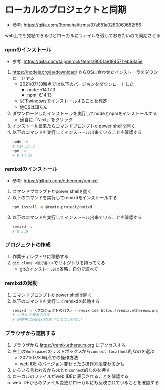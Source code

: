 # ローカルのプロジェクトと同期
* 参考: https://qiita.com/3tomcha/items/37a851a0280060682f66

web上でも完結できるけどローカルにファイルを残しておきたいので同期させる

### npmのインストール
* 参考: https://qiita.com/taiponrock/items/9001ae194571feb63a5e

1. https://nodejs.org/ja/download/ からOSに合わせたインストーラをダウンロードする
   * 2021/07/30時点では以下のバージョンをダウンロードした
     * node: v14.17.3
     * npm: 6.14.13
   * 以下windowsでインストールすることを想定
   * 他OSは知らん
1. ダウンロードしたインストーラを実行してnodeとnpmをインストールする
   * 適当に「Next」をクリック
1. インストール出来たらコマンドプロンプトかpower shellを開く
1. 以下のコマンドを実行してインストール出来ていることを確認する
   ``` bash
   node -v
   # v14.17.3
   npm -v
   # 6.14.13
   ```

### remixdのインストール
* 参考: https://github.com/ethereum/remixd

1. コマンドプロンプトかpower shellを開く
1. 以下のコマンドを実行してremixdをインストールする
   ``` bash
   npm install -g @remix-project/remixd
   ```
1. 以下のコマンドを実行してインストール出来ていることを確認する
   ``` bash
   remixd -v
   # 0.5.0
   ```

### プロジェクトの作成
1. 作業ディレクトリに移動する
1. `git clone <後で書く>`でリポジトリを持ってくる
   * gitのインストールは省略、自分で調べて

### remixdの起動
1. コマンドプロンプトかpower shellを開く
1. 以下のコマンドを実行してremixdを起動する
   ``` bash
   remixd -s <プロジェクトのパス> --remix-ide https://remix.ethereum.org
   # いろいろ表示される
   # 同期中はremixdを終了してはいけない
   ```

### ブラウザから連携する
1. ブラウザから https://remix.ethereum.org にアクセスする
1. 左上の`Workspaces`のリストボックスから`connect localhost`的なのを選ぶ
   * 2021/07/30時点での操作方法
   * web IDE のバージョン変わったら操作方法変わるかも
1. いろいろ言われるから`ok`とか`connect`的なのを押す
1. ローカルのファイルがweb IDEに表示されることを確認する
1. web IDEからのファイル変更がローカルにも反映されていることを確認する

